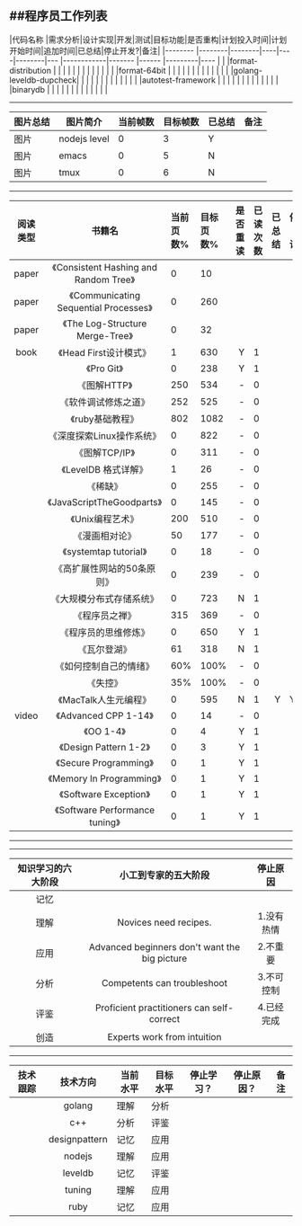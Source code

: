 ##程序员工作列表
------------------------------------------

|代码名称               |需求分析|设计实现|开发|测试|目标功能|是否重构|计划投入时间|计划开始时间|追加时间|已总结|停止开发?|备注|
|--------               |--------|--------|----|----|--------|---     |------------|-------     |------  |---------|----  |    |
|format-distribution    |        |        |    |    |        |        |            |            |        |         |      |    |
|format-64bit           |        |        |    |    |        |        |            |            |        |         |      |    |
|golang-leveldb-dupcheck|        |        |    |    |        |        |            |            |        |         |      |    |
|autotest-framework     |        |        |    |    |        |        |            |            |        |         |      |    |
|binarydb               |        |        |    |    |        |        |            |            |        |         |      |    |


------------------------------------------

|图片总结|图片简介    |当前帧数|目标帧数|已总结|备注|
|      --|--          |      --|      --|    --|  --|
|图片    |nodejs level|0       |3       |Y     |    |
|图片    |emacs       |0       |5       |N     |    |
|图片    |tmux        |0       |6       |N     |    |


--------------------------------------------

|阅读类型|书籍名                               |当前页数%|目标页数%|是否重读|已读次数|已总结|停止阅读？|备注|
| :----: | :-:                                 | :-----  | :--     | ---:   | :---   |---:  | ----     | -- |
|paper  |《Consistent Hashing and Random Tree》|0        |  10     |        |        |      |          |    |
|paper  |《Communicating Sequential Processes》|0        |  260    |        |        |      |          |    |
|paper  |《The Log-Structure Merge-Tree》      |0        |  32     |        |        |      |          |    |
|book   |《Head First设计模式》                |1        |  630    |       Y| 1      |      |          |    |
|       |《Pro Git》                           |0        |  238    |       Y| 1      |      |          |    |
|       |《图解HTTP》                          |250      |  534    |       -| 0      |      |          |    |
|       |《软件调试修炼之道》                  |252      |  525    |       -| 0      |      |          |    |
|       |《ruby基础教程》                      |802      |  1082   |       -| 0      |      |          |    |
|       |《深度探索Linux操作系统》             |0        |  822    |       -| 0      |      |          |    |
|       |《图解TCP/IP》                        |0        |  311    |       -| 0      |      |          |    |
|       |《LevelDB 格式详解》                  |1        |  26     |       -| 0      |      |          |    |
|       |《稀缺》                              |0        |  255    |       -| 0      |      |          |    |
|       |《JavaScriptTheGoodparts》            |0        |  145    |       -| 0      |      |          |    |
|       |《Unix编程艺术》                      |200      |  510    |       -| 0      |      |          |    |
|       |《漫画相对论》                        |50       |  177    |       -| 0      |      |          |    |
|       |《systemtap tutorial》                |0        |  18     |       -| 0      |      |          |    |
|       |《高扩展性网站的50条原则》            |0        |  239    |       -| 0      |      |          |    |
|       |《大规模分布式存储系统》              |0        |  723    |       N| 1      |      |          |    |
|       |《程序员之禅》                        |315      |  369    |       -| 0      |      |          |    |
|       |《程序员的思维修炼》                  |0        |  650    |       Y| 1      |      |          |    |
|       |《瓦尔登湖》                          |61       |  318    |       N| 1      |      |          |    |
|       |《如何控制自己的情绪》                |60%      |  100%   |       -| 0      |      |          |    |
|       |《失控》                              |35%      |  100%   |       -| 0      |      |          |    |
|       |《MacTalk人生元编程》                 |0        |  595    |       N| 1      |     Y|         Y|   2|
|video  |《Advanced CPP 1-14》                 |0        |  14     |       -| 0      |      |          |    |
|       |《OO 1-4》                            |0        |  4      |       Y| 1      |      |          |    |
|       |《Design Pattern 1-2》                |0        |  3      |       Y| 1      |      |          |    |
|       |《Secure Programming》                |0        |  1      |       Y| 1      |      |          |    |
|       |《Memory In Programming》             |0        |  1      |       Y| 1      |      |          |    |
|       |《Software Exception》                |0        |  1      |       Y| 1      |      |          |    |
|       |《Software Performance tuning》       |0        |  1      |       Y| 1      |      |          |    |

--------------------------------------------

--------------------------------------------

|知识学习的六大阶段|小工到专家的五大阶段                         |停止原因   |
| :---:            | :---:                                       |:--:       |
|记忆              |                                             |           |
|理解              |Novices need recipes.                        |1.没有热情 |
|应用              |Advanced beginners don't want the big picture|2.不重要   |
|分析              |Competents can troubleshoot                  |3.不可控制 |
|评鉴              |Proficient practitioners can self-correct    |4.已经完成 |
|创造              |Experts work from intuition                  |           |

--------------------------------------------

| 技术跟踪 | 技术方向    | 当前水平 | 目标水平	| 停止学习？| 停止原因？| 备注 |
| -------  | :------:    | -------  | -------   | -------   | -------   | ---- |
|          |golang       |    理解  | 分析      |
|          | c++         |    分析  | 评鉴      |
|          |designpattern|    记忆  | 应用      |
|          | nodejs      |    理解  | 应用      |
|          | leveldb     |    记忆  | 评鉴      |
|          | tuning      |    理解  | 应用      |
|          | ruby        |    记忆  | 应用      |


